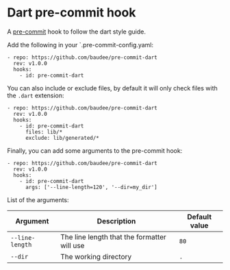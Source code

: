 # Dart pre-commit hook
A [pre-commit](http://pre-commit.com/) hook to follow the dart style guide.

Add the following in your `.pre-commit-config.yaml:

```
- repo: https://github.com/baudee/pre-commit-dart
  rev: v1.0.0
  hooks:
    - id: pre-commit-dart
```

You can also include or exclude files, by default it will only check files with the `.dart` extension:

```
- repo: https://github.com/baudee/pre-commit-dart
  rev: v1.0.0
  hooks:
    - id: pre-commit-dart
      files: lib/* 
      exclude: lib/generated/*
```

Finally, you can add some arguments to the pre-commit hook:
```
- repo: https://github.com/baudee/pre-commit-dart
  rev: v1.0.0
  hooks:
    - id: pre-commit-dart
      args: ['--line-length=120', '--dir=my_dir']
```

List of the arguments:

| Argument | Description                                 | Default value |
| --- |---------------------------------------------| --- |
| `--line-length` | The line length that the formatter will use | `80` |
| `--dir` | The working directory                       | `.` |


